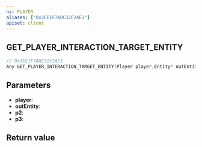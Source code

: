 ```yaml
---
ns: PLAYER
aliases: ["0x3EE1F7A8C32F24E1"]
apiset: client
---
```

## GET_PLAYER_INTERACTION_TARGET_ENTITY

```c
// 0x3EE1F7A8C32F24E1
Any GET_PLAYER_INTERACTION_TARGET_ENTITY(Player player,Entity* outEntity,BOOL p2,BOOL p3);
```


## Parameters
* **player**:
* **outEntity**:
* **p2**:
* **p3**:

## Return value